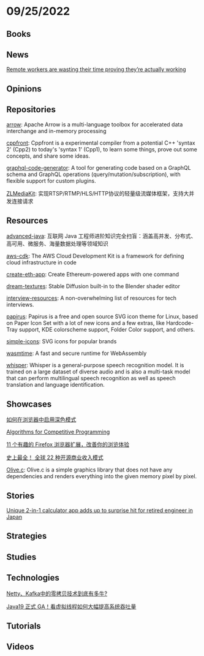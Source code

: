 # 09/25/2022

## Books

## News
[Remote workers are wasting their time proving they’re actually working](https://www.vox.com/recode/2022/9/22/23360887/remote-work-productivity-theater-back-to-office)

## Opinions

## Repositories
[arrow](https://github.com/apache/arrow): Apache Arrow is a multi-language toolbox for accelerated data interchange and in-memory processing

[cppfront](https://github.com/hsutter/cppfront): Cppfront is a experimental compiler from a potential C++ 'syntax 2' (Cpp2) to today's 'syntax 1' (Cpp1), to learn some things, prove out some concepts, and share some ideas.

[graphql-code-generator](https://github.com/dotansimha/graphql-code-generator): A tool for generating code based on a GraphQL schema and GraphQL operations (query/mutation/subscription), with flexible support for custom plugins.

[ZLMediaKit](https://gitee.com/xia-chu/ZLMediaKit): 实现RTSP/RTMP/HLS/HTTP协议的轻量级流媒体框架，支持大并发连接请求

## Resources
[advanced-java](https://github.com/doocs/advanced-java): 互联网 Java 工程师进阶知识完全扫盲：涵盖高并发、分布式、高可用、微服务、海量数据处理等领域知识

[aws-cdk](https://github.com/aws/aws-cdk): The AWS Cloud Development Kit is a framework for defining cloud infrastructure in code

[create-eth-app](https://github.com/paulrberg/create-eth-app): Create Ethereum-powered apps with one command

[dream-textures](https://github.com/carson-katri/dream-textures): Stable Diffusion built-in to the Blender shader editor

[interview-resources](https://github.com/nas5w/interview-resources): A non-overwhelming list of resources for tech interviews.

[papirus](https://gitee.com/mirrors/papirus): Papirus is a free and open source SVG icon theme for Linux, based on Paper Icon Set with a lot of new icons and a few extras, like Hardcode-Tray support, KDE colorscheme support, Folder Color support, and others.

[simple-icons](https://github.com/simple-icons/simple-icons): SVG icons for popular brands

[wasmtime](https://github.com/bytecodealliance/wasmtime): A fast and secure runtime for WebAssembly

[whisper](https://github.com/openai/whisper): Whisper is a general-purpose speech recognition model. It is trained on a large dataset of diverse audio and is also a multi-task model that can perform multilingual speech recognition as well as speech translation and language identification.

## Showcases
[如何在浏览器中启用深色模式](https://linux.cn/article-15035-1.html)

[Algorithms for Competitive Programming](https://cp-algorithms.com/)

[11 个有趣的 Firefox 浏览器扩展，改善你的浏览体验](https://linux.cn/article-15046-1.html)

[史上最全！ 全球 22 种开源商业收入模式](https://my.oschina.net/oscpyaqxylk/blog/5579506)

[Olive.c](https://tsoding.org/olive.c/): Olive.c is a simple graphics library that does not have any dependencies and renders everything into the given memory pixel by pixel.

## Stories
[Unique 2-in-1 calculator app adds up to surprise hit for retired engineer in Japan](https://mainichi.jp/english/articles/20220916/p2a/00m/0sc/017000c)

## Strategies

## Studies

## Technologies
[Netty、Kafka中的零拷贝技术到底有多牛?](https://mp.weixin.qq.com/s/tFd8LOQJSKpfgSVTZD71AA)

[Java19 正式 GA！看虚拟线程如何大幅提高系统吞吐量](https://my.oschina.net/u/3883669/blog/5579537)

## Tutorials

## Videos
